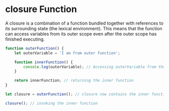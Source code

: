 # closure Function

A closure is a combination of a function bundled together with references to its surrounding state (the lexical environment). This means that the function can access variables from its outer scope even after the outer scope has finished executing.

```TypeScript
function outerFunction() {
    let outerVariable = 'I am from outer function';

    function innerFunction() {
        console.log(outerVariable); // Accessing outerVariable from the outer scope
    }

    return innerFunction; // returning the inner function
}

let closure = outerFunction(); // closure now contains the inner function along with the reference to outerVariable

closure(); // invoking the inner function

```
